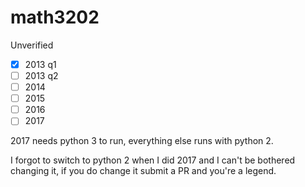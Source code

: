 # math3202

Unverified

- [x] 2013 q1
- [ ] 2013 q2
- [ ] 2014
- [ ] 2015
- [ ] 2016
- [ ] 2017

2017 needs python 3 to run, everything else runs with python 2.

I forgot to switch to python 2 when I did 2017 and I can't be bothered
changing it, if you do change it submit a PR and you're a legend.
